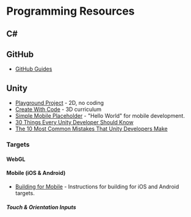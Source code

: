 # Programming Resources

## C#

## GitHub

* [GitHub Guides](https://guides.github.com)

## Unity

* [Playground Project]() - 2D, no coding
* [Create With Code]() - 3D curriculum
* [Simple Mobile Placeholder](https://assetstore.unity.com/packages/essentials/tutorial-projects/simple-mobile-placeholder-62281) - "Hello World" for mobile development.
* [30 Things Every Unity Developer Should Know](https://cgcookie.com/articles/30-things-every-unity-developer-should-know)
* [The 10 Most Common Mistakes That Unity Developers Make](https://www.toptal.com/unity-unity3d/top-unity-development-mistakes)

### Targets

#### WebGL

#### Mobile (iOS & Android)

* [Building for Mobile](https://learn.unity.com/tutorial/building-for-mobile) - Instructions for building for iOS and Android targets.

##### Touch & Orientation Inputs
